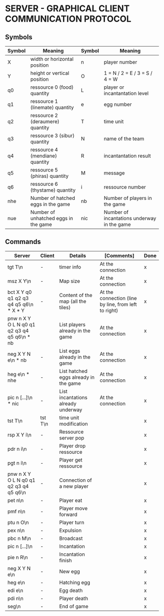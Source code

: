 # SERVER - GRAPHICAL CLIENT COMMUNICATION PROTOCOL

## Symbols
|Symbol|Meaning|Symbol|Meaning|
|-|-|-|-|
|X|width or horizontal position|n|player number|
|Y|height or vertical position|O|1 = N / 2 = E / 3 = S / 4 = W|
|q0|ressource 0 (food) quantity|L|player or incantantation level|
|q1|ressource 1 (linemate) quantity|e|egg number|
|q2|ressource 2 (deraumere) quantity|T|time unit|
|q3|ressource 3 (sibur) quantity|N|name of the team|
|q4|ressource 4 (mendiane) quantity|R|incantantation result|
|q5|ressource 5 (phiras) quantity|M|message|
|q6|ressource 6 (thystame) quantity|i|ressource number|
|nhe|Number of hatched eggs in the game|nb|Number of players in the game|
|nue|Number of unhatched eggs in the game|nic|Number of incantations underway in the game|
## Commands

| Server | Client | Details |[Comments]|Done|
|-|-|-|-|-|
|tgt T\n|-|timer info|At the connection|x|
|msz X Y\n|-|Map size|At the connection|x|
|bct X Y q0 q1 q2 q3 q4 q5 q6\n \* X \* Y|-|Content of the map (all the tiles)|At the connection (line by line, from left to right)|x|
|pnw n X Y O L N q0 q1 q2 q3 q4 q5 q6\n \* nb||List players already in the game|At the connection|x|
|neg X Y N e\n \* nb|-|List eggs already in the game|At the connection|x|
|heg e\n \* nhe|-|List hatched eggs already in the game|At the connection|x|
|pic n [...]\n * nic| - | List incantations already underway|At the connection|x|
|tst T\n|tst T\n|time unit modification||x|
|rsp X Y i\n|-|Ressource server pop||x|
|pdr n i\n|-|Player drop ressource||x|
|pgt n i\n|-|Player get ressource||x|
|pnw n X Y O L N q0 q1 q2 q3 q4 q5 q6\n|-|Connection of a new player||x|
|pet n\n|-|Player eat||x|
|pmf n\n|-|Player move forward||x|
|ptu n O\n|-|Player turn||x|
|pex n\n|-|Expulsion||x|
|pbc n M\n|-|Broadcast||x|
|pic n [...]\n|-|Incantation||x|
|pie n R\n|-|Incantation finish||x|
|neg X Y N e\n|-|New egg||x|
|heg e\n|-|Hatching egg||x|
|edi e\n|-|Egg death||x|
|pdi n\n|-|Player death||x|
|seg\n|-|End of game||x|
